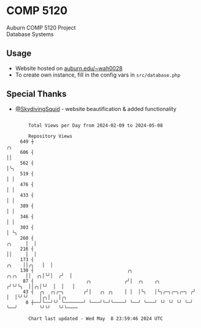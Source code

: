 # COMP 5120
Auburn COMP 5120 Project  
Database Systems

## Usage
- Website hosted on [auburn.edu/~wah0028](https://webhome.auburn.edu/~wah0028/)
- To create own instance, fill in the config vars in `src/database.php`

## Special Thanks
- [@SkydivingSquid](https://github.com/SkydivingSquid) - website beautification & added functionality

```

        Total Views per Day from 2024-02-09 to 2024-05-08

        Repository Views
     649 ┼                                                                               ╭╮
     606 ┤                                                                               ││
     562 ┤                                                                               │╰╮
     519 ┤                                                                               │ │
     476 ┤                                                                               │ │
     433 ┤                                                                               │ │
     389 ┤                                                                               │ │
     346 ┤                                                                               │ │
     303 ┤                                                                               │ ╰╮
     260 ┤                                                                        ╭╮     │  │
     216 ┤                                                                        ││     │  │
     173 ┤                                                                  ╭╮    ││╭╮   │  │
     130 ┤                                  ╭╮                       ╭╮╭╮   ││  ╭╮│╰╯│  ╭╯  │
      87 ┤                   ╭╮            ╭╯│  ╭╮    ╭╮            ╭╯╰╯╰╮  ││╭╮│╰╯  │  │   │
      43 ┤  ╭╮  ╭╮╭─╮       ╭╯│   ╭╮ ╭╮    │ │  │╰╮   │╰╮╭─╮╭─╮╭─╮ ╭╯    │  │╰╯╰╯    │╭╮│   │╭╮
       0 ┼──╯╰──╯╰╯ ╰───────╯ ╰───╯╰─╯╰────╯ ╰──╯ ╰───╯ ╰╯ ╰╯ ╰╯ ╰─╯     ╰──╯        ╰╯╰╯   ╰╯╰────

        Chart last updated - Wed May  8 23:59:46 2024 UTC
        
```
